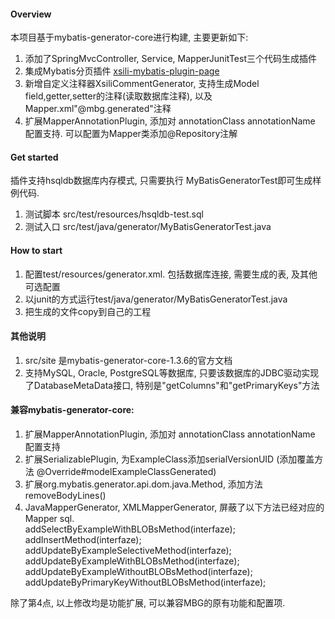 #### Overview
本项目基于mybatis-generator-core进行构建, 主要更新如下:

1. 添加了SpringMvcController, Service, MapperJunitTest三个代码生成插件
2. 集成Mybatis分页插件 [xsili-mybatis-plugin-page](https://github.com/morningtea/xsili-mybatis-plugin-page "Mybatis分页插件")
4. 新增自定义注释器XsiliCommentGenerator, 支持生成Model field,getter,setter的注释(读取数据库注释), 以及Mapper.xml"@mbg.generated"注释
3. 扩展MapperAnnotationPlugin, 添加对 annotationClass annotationName 配置支持. 可以配置为Mapper类添加@Repository注解

#### Get started
插件支持hsqldb数据库内存模式, 只需要执行 MyBatisGeneratorTest即可生成样例代码.  
1. 测试脚本 src/test/resources/hsqldb-test.sql
2. 测试入口 src/test/java/generator/MyBatisGeneratorTest.java

#### How to start
1. 配置test/resources/generator.xml. 包括数据库连接, 需要生成的表, 及其他可选配置
2. 以junit的方式运行test/java/generator/MyBatisGeneratorTest.java
3. 把生成的文件copy到自己的工程

#### 其他说明
1. src/site 是mybatis-generator-core-1.3.6的官方文档
2. 支持MySQL, Oracle, PostgreSQL等数据库, 只要该数据库的JDBC驱动实现了DatabaseMetaData接口,
特别是"getColumns"和"getPrimaryKeys"方法

#### 兼容mybatis-generator-core:
1. 扩展MapperAnnotationPlugin, 添加对 annotationClass annotationName 配置支持
2. 扩展SerializablePlugin, 为ExampleClass添加serialVersionUID (添加覆盖方法  @Override#modelExampleClassGenerated)
3. 扩展org.mybatis.generator.api.dom.java.Method, 添加方法removeBodyLines()
4. JavaMapperGenerator, XMLMapperGenerator, 屏蔽了以下方法已经对应的 Mapper sql.  
addSelectByExampleWithBLOBsMethod(interfaze);  
addInsertMethod(interfaze);  
addUpdateByExampleSelectiveMethod(interfaze);  
addUpdateByExampleWithBLOBsMethod(interfaze);  
addUpdateByExampleWithoutBLOBsMethod(interfaze);  
addUpdateByPrimaryKeyWithoutBLOBsMethod(interfaze);  

除了第4点, 以上修改均是功能扩展, 可以兼容MBG的原有功能和配置项.

